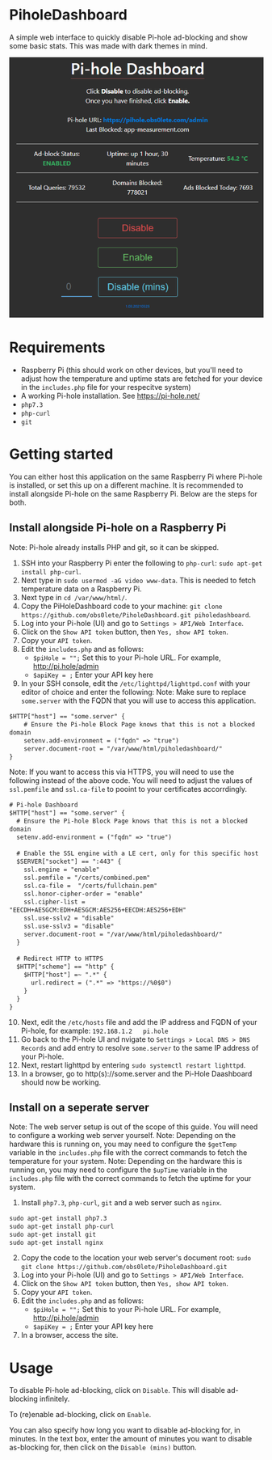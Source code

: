 # PiholeDashboard
A simple web interface to quickly disable Pi-hole ad-blocking and show some basic stats. This was made with dark themes in mind.

![image description](https://raw.githubusercontent.com/obs0lete/PiholeDashboard/master/images/screenshot.png)

# Requirements
- Raspberry Pi (this should work on other devices, but you'll need to adjust how the temperature and uptime stats are fetched for your device in the `includes.php` file for your respecitve system)
- A working Pi-hole installation. See https://pi-hole.net/
- `php7.3`
- `php-curl`
- `git`

# Getting started
You can either host this application on the same Raspberry Pi where Pi-hole is installed, or set this up on a different machine.
It is recommended to install alongside Pi-hole on the same Raspberry Pi.
Below are the steps for both.

## Install alongside Pi-hole on a Raspberry Pi
Note: Pi-hole already installs PHP and git, so it can be skipped.
1. SSH into your Raspberry Pi enter the following to `php-curl`: `sudo apt-get install php-curl`.
2. Next type in `sudo usermod -aG video www-data`. This is needed to fetch temperature data on a Raspberry Pi.
3. Next type in `cd /var/www/html/`.
4. Copy the PiHoleDashboard code to your machine: `git clone https://github.com/obs0lete/PiholeDashboard.git piholedashboard`.
5. Log into your Pi-hole (UI) and go to `Settings > API/Web Interface`.
6. Click on the `Show API token` button, then `Yes, show API token`.
7. Copy your `API token`.
8. Edit the `includes.php` and as follows:
    - `$piHole = "";` Set this to your Pi-hole URL. For example, http://pi.hole/admin
    - `$apiKey = ;` Enter your API key here
9. In your SSH console, edit the `/etc/lighttpd/lighttpd.conf` with your editor of choice and enter the following:
Note: Make sure to replace `some.server` with the FQDN that you will use to access this application.
```
$HTTP["host"] == "some.server" {
    # Ensure the Pi-hole Block Page knows that this is not a blocked domain
    setenv.add-environment = ("fqdn" => "true")
    server.document-root = "/var/www/html/piholedashboard/"
}
```
Note: If you want to access this via HTTPS, you will need to use the following instead of the above code. You will need to adjust the values of `ssl.pemfile` and `ssl.ca-file` to pooint to your certificates accorrdingly. 
```
# Pi-hole Dashboard
$HTTP["host"] == "some.server" {
  # Ensure the Pi-hole Block Page knows that this is not a blocked domain
  setenv.add-environment = ("fqdn" => "true")

  # Enable the SSL engine with a LE cert, only for this specific host
  $SERVER["socket"] == ":443" {
    ssl.engine = "enable"
    ssl.pemfile = "/certs/combined.pem"
    ssl.ca-file =  "/certs/fullchain.pem"
    ssl.honor-cipher-order = "enable"
    ssl.cipher-list = "EECDH+AESGCM:EDH+AESGCM:AES256+EECDH:AES256+EDH"
    ssl.use-sslv2 = "disable"
    ssl.use-sslv3 = "disable"
    server.document-root = "/var/www/html/piholedashboard/"
  }

  # Redirect HTTP to HTTPS
  $HTTP["scheme"] == "http" {
    $HTTP["host"] =~ ".*" {
      url.redirect = (".*" => "https://%0$0")
    }
  }
}
```

10. Next, edit the `/etc/hosts` file and add the IP address and FQDN of your Pi-hole, for example:
`192.168.1.2   pi.hole`
11. Go back to the Pi-hole UI and nvigate to `Settings > Local DNS > DNS Records` and add entry to resolve `some.server` to the same IP address of your Pi-hole.
12. Next, restart lighttpd by entering `sudo systemctl restart lighttpd`.
13. In a browser, go to http(s)://some.server and the Pi-Hole Daashboard should now be working.

## Install on a seperate server
Note: The web server setup is out of the scope of this guide. You will need to configure a working web server yourself. 
Note: Depending on the hardware this is running on, you may need to configure the `$getTemp` variable in the `includes.php` file with the correct commands to fetch the temperature for your system.
Note: Depending on the hardware this is running on, you may need to configure the `$upTime` variable in the `includes.php` file with the correct commands to fetch the uptime for your system.
1. Install `php7.3`, `php-curl`, `git` and a web server such as `nginx`.
```
sudo apt-get install php7.3
sudo apt-get install php-curl
sudo apt-get install git
sudo apt-get install nginx
```
2. Copy the code to the location your web server's document root: `sudo git clone https://github.com/obs0lete/PiholeDashboard.git`
3. Log into your Pi-hole (UI) and go to `Settings > API/Web Interface`.
4. Click on the `Show API token` button, then `Yes, show API token`.
5. Copy your `API token`.
6. Edit the `includes.php` and as follows:
    - `$piHole = "";` Set this to your Pi-hole URL. For example, http://pi.hole/admin
    - `$apiKey = ;` Enter your API key here
7. In a browser, access the site.

# Usage
To disable Pi-hole ad-blocking, click on `Disable`. This will disable ad-blocking infinitely.

To (re)enable ad-blocking, click on `Enable`.

You can also specify how long you want to disable ad-blocking for, in minutes. In the text box, enter the amount of minutes you want to disable as-blocking for, then click on the `Disable (mins)` button.
